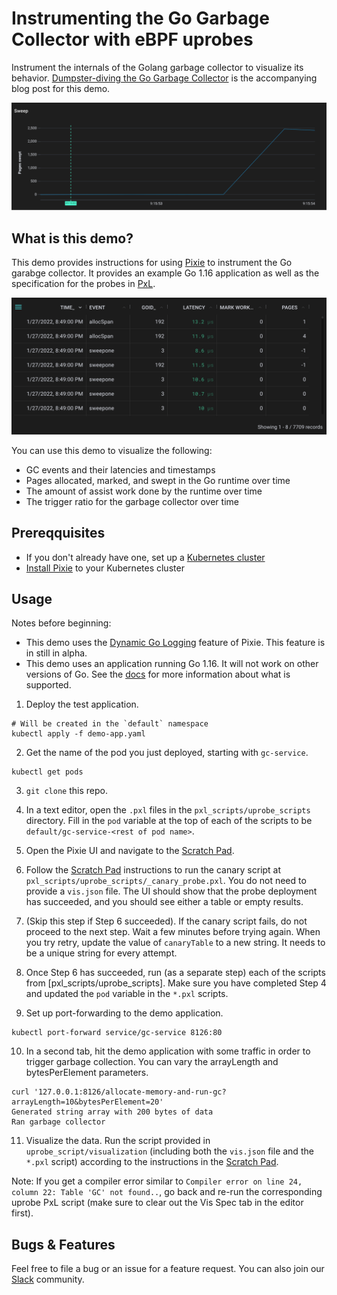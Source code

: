 # Instrumenting the Go Garbage Collector with eBPF uprobes

Instrument the internals of the Golang garbage collector to visualize its behavior. [Dumpster-diving the Go Garbage Collector](https://blog.px.dev/go-garbage-collector) is the accompanying blog post for this demo.

<img src=".readme_assets/sweep.png" alt="Pages swept over time by the Go garbage collector">

## What is this demo?

This demo provides instructions for using [Pixie](https://github.com/pixie-io/pixie) to instrument the Go garabge collector. It provides an example Go 1.16 application as well as the specification for the probes in [PxL](https://docs.px.dev/reference/pxl/).

<img src=".readme_assets/gc_events.png" alt="Allocate and sweep events in the Go garbage collector">

You can use this demo to visualize the following:
- GC events and their latencies and timestamps
- Pages allocated, marked, and swept in the Go runtime over time
- The amount of assist work done by the runtime over time
- The trigger ratio for the garbage collector over time

## Prereqquisites

* If you don't already have one, set up a [Kubernetes cluster](https://docs.px.dev/installing-pixie/setting-up-k8s/)
* [Install Pixie](https://docs.px.dev/installing-pixie/install-guides/) to your Kubernetes cluster

## Usage

Notes before beginning: 
- This demo uses the [Dynamic Go Logging](https://docs.px.dev/tutorials/custom-data/dynamic-go-logging/) feature of Pixie. This feature is in still in alpha.
- This demo uses an application running Go 1.16. It will not work on other versions of Go. See the [docs](https://docs.px.dev/tutorials/custom-data/dynamic-go-logging/#requirements-and-limitations-requirements) for more information about what is supported.

1. Deploy the test application.

```
# Will be created in the `default` namespace
kubectl apply -f demo-app.yaml
```

2. Get the name of the pod you just deployed, starting with `gc-service`.

```
kubectl get pods
```

3. `git clone` this repo.

4. In a text editor, open the `.pxl` files in the `pxl_scripts/uprobe_scripts` directory. Fill in the `pod` variable at the top of each of the scripts to be `default/gc-service-<rest of pod name>`.

5. Open the Pixie UI and navigate to the [Scratch Pad](https://docs.px.dev/using-pixie/using-live-ui/#write-your-own-pxl-scripts-use-the-scratch-pad).

6. Follow the [Scratch Pad](https://docs.px.dev/using-pixie/using-live-ui/#write-your-own-pxl-scripts-use-the-scratch-pad) instructions to run the canary script at `pxl_scripts/uprobe_scripts/_canary_probe.pxl`. You do not need to provide a `vis.json` file. The UI should show that the probe deployment has succeeded, and you should see either a table or empty results.

7. (Skip this step if Step 6 succeeded). If the canary script fails, do not proceed to the next step. Wait a few minutes before trying again. When you try retry, update the value of `canaryTable` to a new string. It needs to be a unique string for every attempt. 

8. Once Step 6 has succeeded, run (as a separate step) each of the scripts from [pxl_scripts/uprobe_scripts]. Make sure you have completed Step 4 and updated the `pod` variable in the `*.pxl` scripts.

9. Set up port-forwarding to the demo application.

```
kubectl port-forward service/gc-service 8126:80
```

10. In a second tab, hit the demo application with some traffic in order to trigger garbage collection. You can vary the arrayLength and bytesPerElement parameters.

```
curl '127.0.0.1:8126/allocate-memory-and-run-gc?arrayLength=10&bytesPerElement=20'
Generated string array with 200 bytes of data
Ran garbage collector
```

11. Visualize the data. Run the script provided in `uprobe_script/visualization` (including both the `vis.json` file and the `*.pxl` script) according to the instructions in the [Scratch Pad](https://docs.px.dev/using-pixie/using-live-ui/#write-your-own-pxl-scripts-use-the-scratch-pad).

 Note: If you get a compiler error similar to `Compiler error on line 24, column 22: Table 'GC' not found..`, go back and re-run the corresponding uprobe PxL script (make sure to clear out the Vis Spec tab in the editor first). 

## Bugs & Features

Feel free to file a bug or an issue for a feature request. You can also join our [Slack](https://slackin.px.dev/) community.

